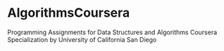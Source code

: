 # AlgorithmsCoursera
Programming Assignments for Data Structures and Algorithms Coursera Specialization by University of California San Diego

